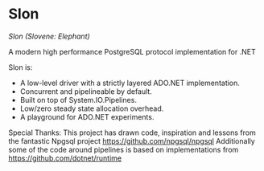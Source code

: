 # Slon
_Slon (Slovene: Elephant)_

A modern high performance PostgreSQL protocol implementation for .NET

Slon is:
- A low-level driver with a strictly layered ADO.NET implementation.
- Concurrent and pipelineable by default.
- Built on top of System.IO.Pipelines.
- Low/zero steady state allocation overhead.
- A playground for ADO.NET experiments.


Special Thanks:
This project has drawn code, inspiration and lessons from the fantastic Npgsql project https://github.com/npgsql/npgsql
Additionally some of the code around pipelines is based on implementations from https://github.com/dotnet/runtime